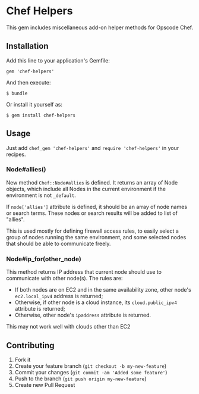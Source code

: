 # Chef Helpers

This gem includes miscellaneous add-on helper methods for Opscode Chef.

## Installation

Add this line to your application's Gemfile:

    gem 'chef-helpers'

And then execute:

    $ bundle

Or install it yourself as:

    $ gem install chef-helpers

## Usage

Just add `chef_gem 'chef-helpers'` and `require 'chef-helpers'` in
your recipes.

### Node#allies()

New method `Chef::Node#allies` is defined. It returns an array of Node
objects, which include all Nodes in the current environment if the
environment is not `_default`.

If `node['allies']` attribute is defined, it should be an array of
node names or search terms. These nodes or search results will be
added to list of "allies".

This is used mostly for defining firewall access rules, to easily
select a group of nodes running the same environment, and some
selected nodes that should be able to communicate freely.

### Node#ip_for(other_node)

This method returns IP address that current node should use to
communicate with other node(s). The rules are:

 - If both nodes are on EC2 and in the same availability zone, other
   node's `ec2.local_ipv4` address is returned;
 - Otherwise, if other node is a cloud instance, its
   `cloud.public_ipv4` attribute is returned;
 - Otherwise, other node's `ipaddress` attribute is returned.

This may not work well with clouds other than EC2

## Contributing

1. Fork it
2. Create your feature branch (`git checkout -b my-new-feature`)
3. Commit your changes (`git commit -am 'Added some feature'`)
4. Push to the branch (`git push origin my-new-feature`)
5. Create new Pull Request
